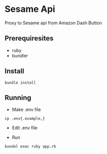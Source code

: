# Sesame Api
Proxy to Sesame api from Amazon Dash Button

## Prerequiresites
- ruby
- bundler

## Install
```
bundle install
```

## Running
- Make .env file
```
cp .env{.example,}
```

- Edit .env file

- Run
```
bundel exec ruby app.rb
```
